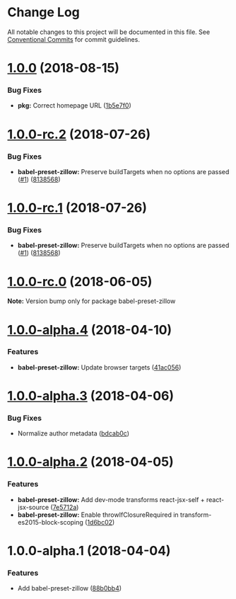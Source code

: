 # Change Log

All notable changes to this project will be documented in this file.
See [Conventional Commits](https://conventionalcommits.org) for commit guidelines.

<a name="1.0.0"></a>
# [1.0.0](https://github.com/zillow/javascript/compare/babel-preset-zillow@1.0.0-rc.2...babel-preset-zillow@1.0.0) (2018-08-15)


### Bug Fixes

* **pkg:** Correct homepage URL ([1b5e7f0](https://github.com/zillow/javascript/commit/1b5e7f0))





<a name="1.0.0-rc.2"></a>
# [1.0.0-rc.2](https://github.com/zillow/javascript/compare/babel-preset-zillow@1.0.0-rc.0...babel-preset-zillow@1.0.0-rc.2) (2018-07-26)


### Bug Fixes

* **babel-preset-zillow:** Preserve buildTargets when no options are passed ([#1](https://github.com/zillow/javascript/issues/1)) ([8138568](https://github.com/zillow/javascript/commit/8138568))





<a name="1.0.0-rc.1"></a>
# [1.0.0-rc.1](https://github.com/zillow/javascript/compare/babel-preset-zillow@1.0.0-rc.0...babel-preset-zillow@1.0.0-rc.1) (2018-07-26)


### Bug Fixes

* **babel-preset-zillow:** Preserve buildTargets when no options are passed ([#1](https://github.com/zillow/javascript/issues/1)) ([8138568](https://github.com/zillow/javascript/commit/8138568))





<a name="1.0.0-rc.0"></a>
# [1.0.0-rc.0](https://github.com/zillow/javascript/compare/babel-preset-zillow@1.0.0-alpha.4...babel-preset-zillow@1.0.0-rc.0) (2018-06-05)

**Note:** Version bump only for package babel-preset-zillow





<a name="1.0.0-alpha.4"></a>
# [1.0.0-alpha.4](https://github.com/zillow/javascript/compare/babel-preset-zillow@1.0.0-alpha.3...babel-preset-zillow@1.0.0-alpha.4) (2018-04-10)


### Features

* **babel-preset-zillow:** Update browser targets ([41ac056](https://github.com/zillow/javascript/commit/41ac056))





<a name="1.0.0-alpha.3"></a>
# [1.0.0-alpha.3](https://github.com/zillow/javascript/compare/babel-preset-zillow@1.0.0-alpha.2...babel-preset-zillow@1.0.0-alpha.3) (2018-04-06)


### Bug Fixes

* Normalize author metadata ([bdcab0c](https://github.com/zillow/javascript/commit/bdcab0c))





<a name="1.0.0-alpha.2"></a>
# [1.0.0-alpha.2](https://github.com/zillow/javascript/compare/babel-preset-zillow@1.0.0-alpha.1...babel-preset-zillow@1.0.0-alpha.2) (2018-04-05)


### Features

* **babel-preset-zillow:** Add dev-mode transforms react-jsx-self + react-jsx-source ([7e5712a](https://github.com/zillow/javascript/commit/7e5712a))
* **babel-preset-zillow:** Enable throwIfClosureRequired in transform-es2015-block-scoping ([1d6bc02](https://github.com/zillow/javascript/commit/1d6bc02))





<a name="1.0.0-alpha.1"></a>
# 1.0.0-alpha.1 (2018-04-04)


### Features

* Add babel-preset-zillow ([88b0bb4](https://github.com/zillow/javascript/commit/88b0bb4))
